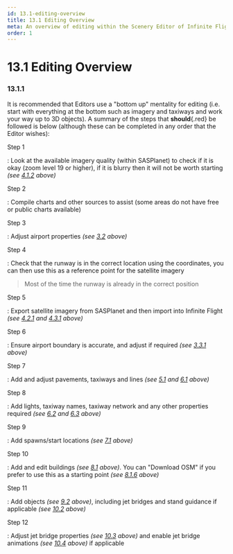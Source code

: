 ```yaml
---
id: 13.1-editing-overview
title: 13.1 Editing Overview
meta: An overview of editing within the Scenery Editor of Infinite Flight.
order: 1
---
```




# 13.1 Editing Overview

### 13.1.1

It is recommended that Editors use a "bottom up" mentality for editing (i.e. start with everything at the bottom such as imagery and taxiways and work your way up to 3D objects). A summary of the steps that **should**{.red} be followed is below (although these can be completed in any order that the Editor wishes):



Step 1

: Look at the available imagery quality (within SASPlanet) to check if it is okay (zoom level 19 or higher), if it is blurry then it will not be worth starting *(see [4.1.2](/guide/scenery-editor-manual/4.-satellite-imagery/4.1-satellite#4.1.2) above)*



Step 2

: Compile charts and other sources to assist (some areas do not have free or public charts available)



Step 3

: Adjust airport properties *(see [3.2](/guide/scenery-editor-manual/3.-getting-started/3.2-airport-properties) above)*



Step 4

: Check that the runway is in the correct location using the coordinates, you can then use this as a reference point for the satellite imagery



> Most of the time the runway is already in the correct position



Step 5

: Export satellite imagery from SASPlanet and then import into Infinite Flight *(see [4.2.1](/guide/scenery-editor-manual/4.-satellite-imagery/4.2-exporting-imagery#4.2.1) and [4.3.1](/guide/scenery-editor-manual/4.-satellite-imagery/4.3-importing-imagery#4.3.1) above)*



Step 6

: Ensure airport boundary is accurate, and adjust if required *(see [3.3.1](/guide/scenery-editor-manual/3.-getting-started/3.3-airport-boundary#3.3.1) above)*



Step 7

: Add and adjust pavements, taxiways and lines *(see [5.1](/guide/scenery-editor-manual/5.-pavements/5.1-editing-pavements) and [6.1](/guide/scenery-editor-manual/6.-taxiways/6.1-editing-taxiways) above)*



Step 8

: Add lights, taxiway names, taxiway network and any other properties required *(see [6.2](/guide/scenery-editor-manual/6.-taxiways/6.2-properties) and [6.3](/guide/scenery-editor-manual/6.-taxiways/6.3-taxiway-network) above)*



Step 9

: Add spawns/start locations *(see [7.1](/guide/scenery-editor-manual/7.-start-locations/7.1-editing-start-locations) above)*



Step 10

: Add and edit buildings *(see [8.1](/guide/scenery-editor-manual/8.-buildings-and-facades/8.1-editing-buildings) above)*. You can "Download OSM" if you prefer to use this as a starting point *(see [8.1.6](/guide/scenery-editor-manual/8.-buildings-and-facades/8.1-editing-buildings#8.1.6) above)*



Step 11

: Add objects *(see [9.2](/guide/scenery-editor-manual/9.-objects/9.2-selection-and-placement) above)*, including jet bridges and stand guidance if applicable *(see [10.2](/guide/scenery-editor-manual/10.-airport-gates/10.2-stand-guidance) above)*



Step 12

: Adjust jet bridge properties *(see [10.3](/guide/scenery-editor-manual/10.-airport-gates/10.3-jet-bridge-properties) above)* and enable jet bridge animations *(see [10.4](/guide/scenery-editor-manual/10.-airport-gates/10.4-jet-bridge-animations) above)* if applicable
